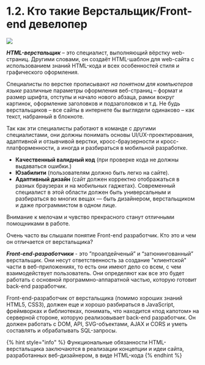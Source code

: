 # 1.2. Кто такие Верстальщик/Front-end девелопер

![](https://github.com/olgamaslovaolga/Alevel-Markup/raw/master/images/img-1.02.png)



_**HTML-верстальщик**_ – это специалист, выполняющий вёрстку web-страниц. Другими словами, он создаёт HTML-шаблон для web-сайта с использованием знаний HTML-кода и всех особенностей стиля и графического оформления.

Специалисты по верстке прописывают _на понятном для компьютеров языке_ различные параметры оформления веб-страниц – формат и размер шрифта, отступы и начало нового абзаца, рамки вокруг картинок, оформление заголовков и подзаголовков и т.д. Не будь верстальщиков – все сайты в интернете бы выглядели одинаково – как текст, набранный в блокноте.

Так как эти специалисты работают в команде c другими специалистами, они должны понимать основы UI/UX-проектирования, адаптивной и отзывчивой верстки, кросс-браузерности и кросс-платформенности, а иногда и разбираться в мобильной разработке.

* **Качественный валидный код** \(при проверке кода не должны выдаваться ошибки.\)
* **Юзабилити** \(пользователям должно быть легко на сайте\).
* **Адаптивный дизайн** \(сайт должен корректно отображаться в разных браузерах и на мобильных гаджетах\). Современный специалист в этой области должен быть универсальным и разбираться во многих вещах — быть дизайнером, верстальщиком и даже программистом в одном лице.

Внимание к мелочам и чувство прекрасного станут отличными помощниками в работе.

Очень часто вы слышали понятие Front-end разработчик. Кто это и чем он отличается от верстальщика?

_**Front-end-разработчики**_ - это ”проапдейченый” и “затюнингованный” верстальщик. Они несут ответственность за создание "клиентской" части в веб-приложениях, то есть они имеют дело со всем, с чем взаимодействует пользователь. Они определяют как все это будет работать с основной программно-аппаратной частью, которую готовит back-end разработчик.

Front-end-разработчик от верстальщика \(помимо хороших знаний HTML5, CSS3\), должен еще и хорошо разбираться в JavaScript, фреймворках и библиотеках, понимать, что находится «под капотом» на серверной стороне, которую реализовывает back-end разработчик. Он должен работать с DOM, API, SVG-объектами, AJAX и CORS и уметь составлять и обрабатывать SQL-запросы.

{% hint style="info" %}
Функциональные обязанности HTML-верстальщика заключаются в реализации концепции и идеи сайта, разработанных веб-дизайнером, в виде HTML-кода
{% endhint %}



